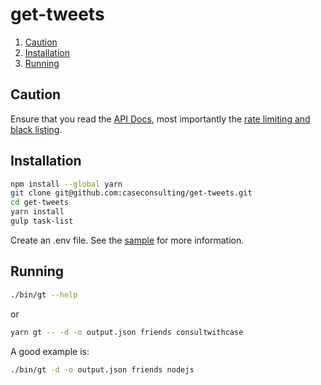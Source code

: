 # get-tweets

1. [Caution](#caution)
1. [Installation](#installation)
1. [Running](#running)

## Caution

Ensure that you read the [API Docs](https://dev.twitter.com/docs), most importantly the [rate limiting and black listing](https://dev.twitter.com/rest/public/rate-limiting).

## Installation

```sh
npm install --global yarn
git clone git@github.com:caseconsulting/get-tweets.git
cd get-tweets
yarn install 
gulp task-list
```

Create an .env file. See the [sample](env.example) for more information.

## Running

```sh
./bin/gt --help
```

or 

```sh
yarn gt -- -d -o output.json friends consultwithcase
```

A good example is:

```sh
./bin/gt -d -o output.json friends nodejs
```
